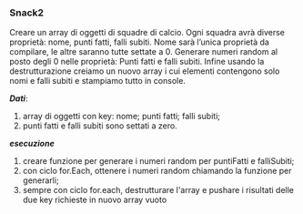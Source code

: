 ### Snack2
Creare un array di oggetti di squadre di calcio. Ogni squadra avrà diverse proprietà: nome, punti fatti, falli subiti.
Nome sarà l’unica proprietà da compilare, le altre saranno tutte settate a 0.
Generare numeri random al posto degli 0 nelle proprietà:
Punti fatti e falli subiti.
Infine usando la destrutturazione creiamo un nuovo array i cui elementi contengono solo nomi e falli subiti e stampiamo tutto in console.


***Dati***:
1. array di oggetti con key: nome; punti fatti; falli subiti;
2. punti fatti e falli subiti sono settati a zero.

***esecuzione***
1. creare funzione per generare i numeri random per puntiFatti e falliSubiti;
2. con ciclo for.Each, ottenere i numeri random chiamando la funzione per generarli;
3. sempre con ciclo for.each, destrutturare l'array e pushare i risultati delle due key richieste in nuovo array vuoto
